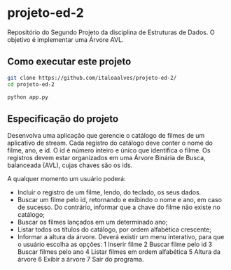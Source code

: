 # projeto-ed-2

Repositório do Segundo Projeto da disciplina de Estruturas de Dados. O objetivo é implementar uma Árvore AVL.

## Como executar este projeto

```bash
git clone https://github.com/italoaalves/projeto-ed-2/
cd projeto-ed-2

python app.py
```

## Especificação do projeto

Desenvolva uma aplicação que gerencie o catálogo de filmes de um
aplicativo de stream. Cada registro do catálogo deve conter o nome
do filme, ano, e id. O id é número inteiro e único que identifica o
filme. Os registros devem estar organizados em uma Árvore Binária
de Busca, balanceada (AVL), cujas chaves são os ids.

A qualquer momento um usuário poderá:

- Incluir o registro de um filme, lendo, do teclado, os seus dados.
- Buscar um filme pelo id, retornando e exibindo o nome e ano,
  em caso de sucesso. Do contrário, informar que a chave do filme
  não existe no catálogo;
- Buscar os filmes lançados em um determinado ano;
- Listar todos os títulos do catálogo, por ordem alfabética
  crescente;
- Informar a altura da árvore.
  Deverá existir um menu interativo, para que o usuário escolha as
  opções:
  1 Inserir filme
  2 Buscar filme pelo id
  3 Buscar filmes pelo ano
  4 Listar filmes em ordem alfabética
  5 Altura da árvore
  6 Exibir a árvore
  7 Sair do programa.
